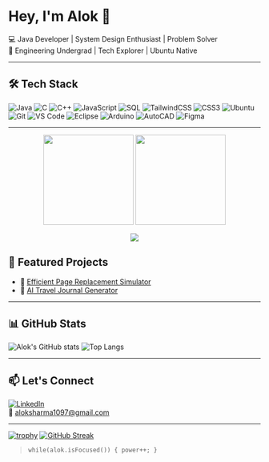 # Hey, I'm Alok 👋

💻 Java Developer | System Design Enthusiast | Problem Solver  
🔧 Engineering Undergrad | Tech Explorer | Ubuntu Native

---

## 🛠️ Tech Stack

![Java](https://img.shields.io/badge/Java-%23ED8B00.svg?style=for-the-badge&logo=java&logoColor=white)
![C](https://img.shields.io/badge/C-00599C?style=for-the-badge&logo=c&logoColor=white)
![C++](https://img.shields.io/badge/C%2B%2B-00599C?style=for-the-badge&logo=c%2B%2B&logoColor=white)
![JavaScript](https://img.shields.io/badge/JavaScript-F7DF1E?style=for-the-badge&logo=javascript&logoColor=black)
![SQL](https://img.shields.io/badge/SQL-4479A1?style=for-the-badge&logo=mysql&logoColor=white)
![TailwindCSS](https://img.shields.io/badge/Tailwind_CSS-38B2AC?style=for-the-badge&logo=tailwind-css&logoColor=white)
![CSS3](https://img.shields.io/badge/CSS3-1572B6?style=for-the-badge&logo=css3&logoColor=white)
![Ubuntu](https://img.shields.io/badge/Ubuntu-E95420?style=for-the-badge&logo=ubuntu&logoColor=white)
![Git](https://img.shields.io/badge/Git-F05032?style=for-the-badge&logo=git&logoColor=white)
![VS Code](https://img.shields.io/badge/VS%20Code-007ACC?style=for-the-badge&logo=visual-studio-code&logoColor=white)
![Eclipse](https://img.shields.io/badge/Eclipse-2C2255?style=for-the-badge&logo=eclipse&logoColor=white)
![Arduino](https://img.shields.io/badge/Arduino-00979D?style=for-the-badge&logo=arduino&logoColor=white)
![AutoCAD](https://img.shields.io/badge/AutoCAD-D7141A?style=for-the-badge&logo=autodesk&logoColor=white)
![Figma](https://img.shields.io/badge/Figma-F24E1E?style=for-the-badge&logo=figma&logoColor=white)

---


<p align="center">
  <img src="https://github-readme-stats.vercel.app/api?username=alokkksharmaa&show_icons=true&theme=radical" height="180"/>
  <img src="https://streak-stats.demolab.com?user=alokkksharmaa&theme=radical&date_format=M%20j%5B%2C%20Y%5D" height="180"/>
</p>

<p align="center">
  <img src="https://github-readme-stats.vercel.app/api/top-langs/?username=alokkksharmaa&layout=compact&theme=radical"/>
</p>


## 🔗 Featured Projects

- 🚀 [Efficient Page Replacement Simulator](https://github.com/alokkksharmaa/Efficient-Page-Replacement-Algorithm-Simulator)  
- 🧠 [AI Travel Journal Generator](https://github.com/alokkksharmaa/AI-TRAVEL-JOURNAL-Generator)

---

## 📊 GitHub Stats

![Alok's GitHub stats](https://github-readme-stats.vercel.app/api?username=alokkksharmaa&show_icons=true&theme=radical)
![Top Langs](https://github-readme-stats.vercel.app/api/top-langs/?username=alokkksharmaa&layout=compact&theme=radical)


---

## 📫 Let's Connect

[![LinkedIn](https://img.shields.io/badge/-LinkedIn-blue?logo=Linkedin&logoColor=white)](https://www.linkedin.com/in/alok-s-011822213/)  
📧 aloksharma1097@gmail.com

---

[![trophy](https://github-profile-trophy.vercel.app/?username=alokkksharmaa&theme=radical&margin-w=15)](https://github.com/ryo-ma/github-profile-trophy)
[![GitHub Streak](https://streak-stats.demolab.com?user=alokkksharmaa&theme=radical&date_format=M%20j%5B%2C%20Y%5D)](https://git.io/streak-stats)

> `while(alok.isFocused()) { power++; }`
